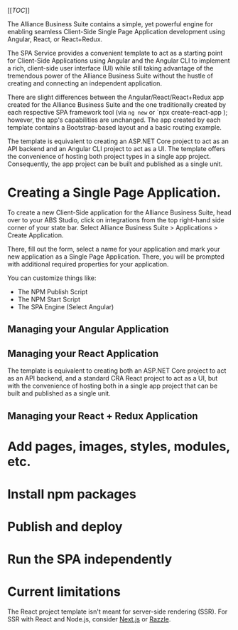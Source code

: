 [[_TOC_]]

The Alliance Business Suite contains a simple, yet powerful engine for enabling seamless Client-Side Single Page Application development using Angular, React, or React+Redux.

The SPA Service provides a convenient template to act as a starting point for Client-Side Applications using Angular and the Angular CLI to implement a rich, client-side user interface (UI) while still taking advantage of the tremendous power of the Alliance Business Suite without the hustle of creating and connecting an independent application.


There are slight differences between the Angular/React/React+Redux app created for the Alliance Business Suite and the one traditionally created by each respective SPA framework tool (via `ng new` or `npx create-react-app ); however, the app's capabilities are unchanged. The app created by each template contains a Bootstrap-based layout and a basic routing example.


The template is equivalent to creating an ASP.NET Core project to act as an API backend and an Angular CLI project to act as a UI. The template offers the convenience of hosting both project types in a single app project. Consequently, the app project can be built and published as a single unit.


# Creating a Single Page Application.

To create a new Client-Side application for the Alliance Business Suite, head over to your ABS Studio, click on integrations from the top right-hand side corner of your state bar. Select Alliance Business Suite > Applications > Create Application.

There, fill out the form, select a name for your application and mark your new application as a Single Page Application. There, you will be prompted with additional required properties for your application.


You can customize things like:

- The NPM Publish Script
- The NPM Start Script
- The SPA Engine (Select Angular)



## Managing your Angular Application

## Managing your React Application

The template is equivalent to creating both an ASP.NET Core project to act as an API backend, and a standard CRA React project to act as a UI, but with the convenience of hosting both in a single app project that can be built and published as a single unit.



## Managing your React + Redux Application

# Add pages, images, styles, modules, etc.

# Install npm packages

# Publish and deploy

# Run the SPA independently


# Current limitations


The React project template isn't meant for server-side rendering (SSR). For SSR with React and Node.js, consider [Next.js](https://github.com/zeit/next.js/) or [Razzle](https://github.com/jaredpalmer/razzle).


































